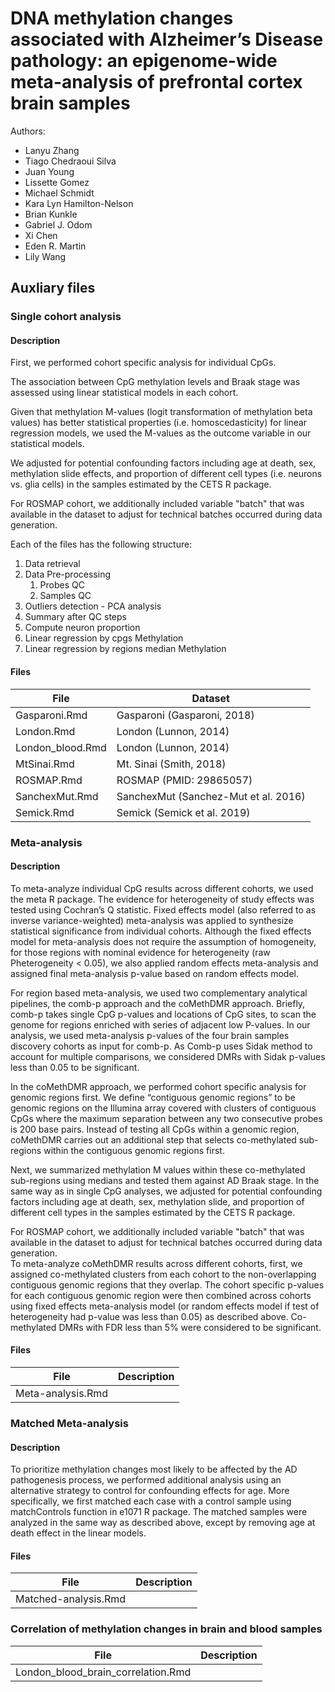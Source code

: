 # DNA methylation changes associated with Alzheimer’s Disease pathology: an epigenome-wide meta-analysis of prefrontal cortex brain samples

Authors:  
- Lanyu Zhang
- Tiago Chedraoui Silva
- Juan Young
- Lissette Gomez
- Michael Schmidt
- Kara Lyn Hamilton-Nelson
- Brian Kunkle
- Gabriel J. Odom
- Xi Chen
- Eden R. Martin
- Lily Wang

## Auxliary files

### Single cohort analysis

#### Description

First, we performed cohort specific analysis for individual CpGs. 

The association between CpG methylation levels and Braak stage was assessed using linear statistical models in each cohort. 

Given that methylation M-values (logit transformation of methylation beta values) 
has better statistical properties (i.e. homoscedasticity) for linear regression models, 
we used the M-values as the outcome variable in our statistical models. 

We adjusted for potential confounding factors including 
age at death, sex, methylation slide effects, and proportion of different cell types (i.e. neurons vs. glia cells)
in the samples estimated by the CETS R package. 

For ROSMAP cohort, we additionally included variable "batch" that was available 
in the dataset to adjust for technical batches occurred during data generation.    



Each of the files has the following structure:

1. Data retrieval 
2. Data Pre-processing
    1. Probes QC
    2. Samples QC
3. Outliers detection - PCA analysis
4. Summary after QC steps
5. Compute neuron proportion
6. Linear regression by cpgs Methylation
7. Linear regression by regions median Methylation


#### Files
| File                 | Dataset |
|----------------------|-------------|
| Gasparoni.Rmd        |   Gasparoni (Gasparoni, 2018) |
| London.Rmd           |   London (Lunnon, 2014)    |
| London_blood.Rmd     |   London (Lunnon, 2014)     |
| MtSinai.Rmd          |   Mt. Sinai (Smith, 2018)  |
| ROSMAP.Rmd           |   ROSMAP (PMID: 29865057)    |
| SanchexMut.Rmd       |   SanchexMut (Sanchez-Mut et al. 2016)|
| Semick.Rmd           |   Semick (Semick et al. 2019)   |

### Meta-analysis 

#### Description
To meta-analyze individual CpG results across different cohorts, we used the meta R package. 
The evidence for heterogeneity of study effects was tested using Cochran’s Q statistic. 
Fixed effects model (also referred to as inverse variance-weighted) meta-analysis was applied to synthesize statistical significance from individual cohorts. 
Although the fixed effects model for meta-analysis does not require the assumption of homogeneity, for those regions with nominal evidence for heterogeneity (raw Pheterogeneity < 0.05), 
we also applied random effects meta-analysis and assigned final meta-analysis p-value based on random effects model. 

For region based meta-analysis, we used two complementary analytical pipelines, the comb-p approach and the coMethDMR approach. 
Briefly, comb-p takes single CpG p-values and locations of CpG sites, to scan the genome for regions enriched with series of adjacent low P-values. 
In our analysis, we used meta-analysis p-values of the four brain samples discovery cohorts as input for comb-p. 
As Comb-p uses Sidak method to account for multiple comparisons, we considered DMRs with Sidak p-values less than 0.05 to be significant. 

In the coMethDMR approach, we performed cohort specific analysis for genomic regions first. 
We define “contiguous genomic regions” to be genomic regions on the Illumina array covered with clusters of contiguous 
CpGs where the maximum separation between any two consecutive probes is 200 base pairs. 
Instead of testing all CpGs within a genomic region, coMethDMR carries out an additional step that selects 
co-methylated sub-regions within the contiguous genomic regions first. 
 
Next, we summarized methylation M values within these co-methylated sub-regions using medians and tested them against AD Braak stage. 
In the same way as in single CpG analyses, we adjusted for potential confounding factors including 
age at death, sex, methylation slide, and proportion of different cell types in the samples estimated by the CETS R package. 
 
For ROSMAP cohort, we additionally included variable "batch" that was available in the dataset to adjust for technical batches occurred during data generation.    
To meta-analyze coMethDMR results across different cohorts, first, we assigned co-methylated clusters from each cohort to the non-overlapping contiguous genomic regions that they overlap.
The cohort specific p-values for each contiguous genomic region were then combined across cohorts using fixed effects meta-analysis model (or random effects model if test of heterogeneity had p-value was less than 0.05) as described above. 
Co-methylated DMRs with FDR less than 5% were considered to be significant.

#### Files
| File                 | Description |
|----------------------|-------------|
| Meta-analysis.Rmd    |             |


### Matched Meta-analysis

#### Description
To prioritize methylation changes most likely to be affected by the AD pathogenesis process, 
we performed additional analysis using an alternative strategy to control for confounding effects for age. 
More specifically, we first matched each case with a control sample using matchControls function in e1071 R package. 
The matched samples were analyzed in the same way as described above, except by removing age at death effect in the linear models. 

#### Files

| File                 | Description |
|----------------------|-------------|
| Matched-analysis.Rmd |             |

### Correlation of methylation changes in brain and blood samples

| File                 | Description |
|----------------------|-------------|
| London_blood_brain_correlation.Rmd | |
